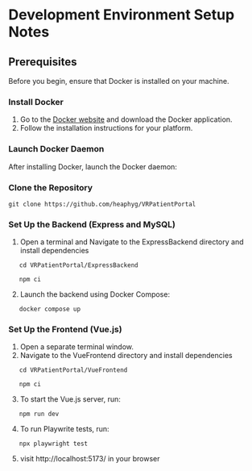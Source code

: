 # Development Environment Setup Notes

## Prerequisites

Before you begin, ensure that Docker is installed on your machine.

### Install Docker

1. Go to the [Docker website](https://www.docker.com/get-started) and download the Docker application.
2. Follow the installation instructions for your platform.

### Launch Docker Daemon

After installing Docker, launch the Docker daemon:

### Clone the Repository

```shell
git clone https://github.com/heaphyg/VRPatientPortal
```

### Set Up the Backend (Express and MySQL)

1. Open a terminal and Navigate to the ExpressBackend directory and install dependencies

```shell
   cd VRPatientPortal/ExpressBackend
```
```shell
   npm ci
```

2. Launch the backend using Docker Compose:

```shell
   docker compose up
```

### Set Up the Frontend (Vue.js)

1. Open a separate terminal window.
2. Navigate to the VueFrontend directory and install dependencies

```shell
   cd VRPatientPortal/VueFrontend
```
```shell
   npm ci
```

3. To start the Vue.js server, run:

```shell
   npm run dev
```

4. To run Playwrite tests, run:

```shell
   npx playwright test
```

5. visit http://localhost:5173/ in your browser

